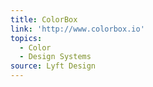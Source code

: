 ```yaml
---
title: ColorBox
link: 'http://www.colorbox.io'
topics:
  - Color
  - Design Systems
source: Lyft Design
---
```


